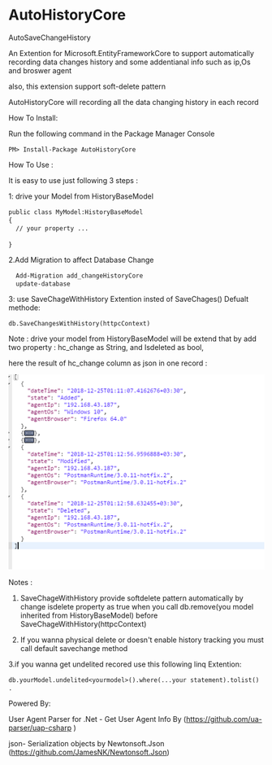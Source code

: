 # AutoHistoryCore
AutoSaveChangeHistory


An Extention for Microsoft.EntityFrameworkCore to support automatically recording data changes history and some addentianal info such as ip,Os and broswer agent

also, this extension support soft-delete pattern

AutoHistoryCore will recording all the data changing history in each record 

How To Install:

Run the following command in the Package Manager Console 

    PM> Install-Package AutoHistoryCore 

How To Use :

It is easy  to use just following 3 steps :

1: drive your Model from HistoryBaseModel 

    public class MyModel:HistoryBaseModel
    {
      // your property ...
      
    }

 2.Add Migration to affect Database Change
 
      Add-Migration add_changeHistoryCore
      update-database
      

 3: use SaveChageWithHistory Extention insted of SaveChages() Defualt methode:
 
    db.SaveChangesWithHistory(httpcContext)
    
    
 Note : drive your model from HistoryBaseModel will be extend that by add two property : hc_change as String,  and Isdeleted as bool,
 
 here the result of hc_change column as json in one record :
 
  ![result](https://github.com/Alibesharat/AutoHistoryCore/blob/master/result.PNG)
 
 Notes :
 
1. SaveChageWithHistory provide softdelete pattern  automatically by change isdelete property as true when you call    db.remove(you model inherited from HistoryBaseModel) before SaveChageWithHistory(httpcContext)
 
2. If you wanna physical delete or doesn't  enable history tracking you must call  default savechange method 

3.if you wanna get undelited recored use this following linq Extention:

 
    db.yourModel.undelited<yourmodel>().where(...your statement).tolist() .
    
    
  Powered By:
  
   User Agent Parser for .Net  - Get  User Agent Info By  (https://github.com/ua-parser/uap-csharp )
     
   json- Serialization objects  by Newtonsoft.Json (https://github.com/JamesNK/Newtonsoft.Json) 
    

 
